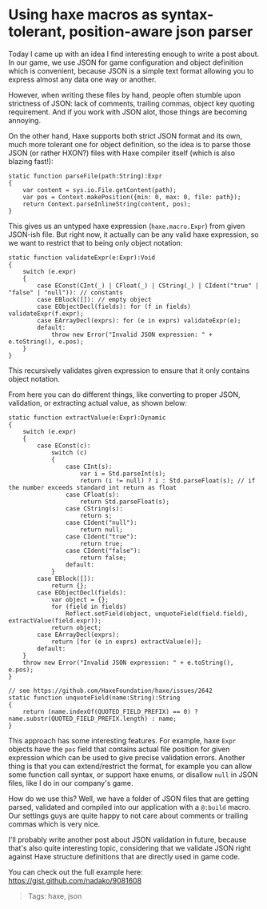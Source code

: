 # Using haxe macros as syntax-tolerant, position-aware json parser

Today I came up with an idea I find interesting enough to write a post about. In our game, we use JSON for game configuration and object definition which is convenient, because JSON is a simple text format allowing you to express almost any data one way or another.

However, when writing these files by hand, people often stumble upon strictness of JSON: lack of comments, trailing commas, object key quoting requirement. And if you work with JSON alot, those things are becoming annoying.

On the other hand, Haxe supports both strict JSON format and its own, much more tolerant one for object definition, so the idea is to parse those JSON (or rather HXON?) files with Haxe compiler itself (which is also blazing fast!):

    static function parseFile(path:String):Expr
    {
        var content = sys.io.File.getContent(path);
        var pos = Context.makePosition({min: 0, max: 0, file: path});
        return Context.parseInlineString(content, pos);
    }

This gives us an untyped haxe expression (`haxe.macro.Expr`) from given JSON-ish file. But right now, it actually can be any valid haxe expression, so we want to restrict that to being only object notation:

    static function validateExpr(e:Expr):Void
    {
        switch (e.expr)
        {
            case EConst(CInt(_) | CFloat(_) | CString(_) | CIdent("true" | "false" | "null")): // constants
            case EBlock([]): // empty object
            case EObjectDecl(fields): for (f in fields) validateExpr(f.expr);
            case EArrayDecl(exprs): for (e in exprs) validateExpr(e);
            default:
                throw new Error("Invalid JSON expression: " + e.toString(), e.pos);
        }
    }

This recursively validates given expression to ensure that it only contains object notation.

From here you can do different things, like converting to proper JSON, validation, or extracting actual value, as shown below:

    static function extractValue(e:Expr):Dynamic
    {
        switch (e.expr)
        {
            case EConst(c):
                switch (c)
                {
                    case CInt(s):
                        var i = Std.parseInt(s);
                        return (i != null) ? i : Std.parseFloat(s); // if the number exceeds standard int return as float
                    case CFloat(s):
                        return Std.parseFloat(s);
                    case CString(s):
                        return s;
                    case CIdent("null"):
                        return null;
                    case CIdent("true"):
                        return true;
                    case CIdent("false"):
                        return false;
                    default:
                }
            case EBlock([]):
                return {};
            case EObjectDecl(fields):
                var object = {};
                for (field in fields)
                    Reflect.setField(object, unquoteField(field.field), extractValue(field.expr));
                return object;
            case EArrayDecl(exprs):
                return [for (e in exprs) extractValue(e)];
            default:
        }
        throw new Error("Invalid JSON expression: " + e.toString(), e.pos);
    }

    // see https://github.com/HaxeFoundation/haxe/issues/2642
    static function unquoteField(name:String):String
    {
        return (name.indexOf(QUOTED_FIELD_PREFIX) == 0) ? name.substr(QUOTED_FIELD_PREFIX.length) : name;
    }

This approach has some interesting features. For example, haxe `Expr` objects have the `pos` field that contains actual file position for given expression which can be used to give precise validation errors. Another thing is that you can extend/restrict the format, for example you can allow some function call syntax, or support haxe enums, or disallow `null` in JSON files, like I do in our company's game.

How do we use this? Well, we have a folder of JSON files that are getting parsed, validated and compiled into our application with a `@:build` macro. Our settings guys are quite happy to not care about comments or trailing commas which is very nice.

I'll probably write another post about JSON validation in future, because that's also quite interesting topic, considering that we validate JSON right against Haxe structure definitions that are directly used in game code.

You can check out the full example here: https://gist.github.com/nadako/9081608

> Tags: haxe, json